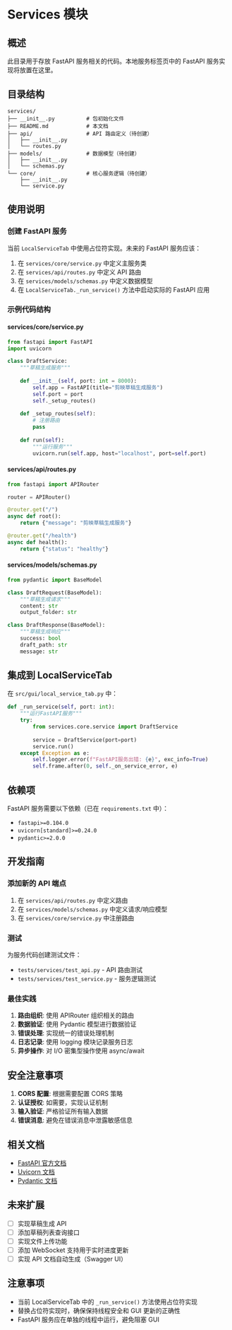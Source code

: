 # Services 模块

## 概述

此目录用于存放 FastAPI 服务相关的代码。本地服务标签页中的 FastAPI 服务实现将放置在这里。

## 目录结构

```
services/
├── __init__.py          # 包初始化文件
├── README.md            # 本文档
├── api/                 # API 路由定义（待创建）
│   ├── __init__.py
│   └── routes.py
├── models/              # 数据模型（待创建）
│   ├── __init__.py
│   └── schemas.py
└── core/                # 核心服务逻辑（待创建）
    ├── __init__.py
    └── service.py
```

## 使用说明

### 创建 FastAPI 服务

当前 `LocalServiceTab` 中使用占位符实现。未来的 FastAPI 服务应该：

1. 在 `services/core/service.py` 中定义主服务类
2. 在 `services/api/routes.py` 中定义 API 路由
3. 在 `services/models/schemas.py` 中定义数据模型
4. 在 `LocalServiceTab._run_service()` 方法中启动实际的 FastAPI 应用

### 示例代码结构

#### services/core/service.py
```python
from fastapi import FastAPI
import uvicorn

class DraftService:
    """草稿生成服务"""
    
    def __init__(self, port: int = 8000):
        self.app = FastAPI(title="剪映草稿生成服务")
        self.port = port
        self._setup_routes()
    
    def _setup_routes(self):
        # 注册路由
        pass
    
    def run(self):
        """运行服务"""
        uvicorn.run(self.app, host="localhost", port=self.port)
```

#### services/api/routes.py
```python
from fastapi import APIRouter

router = APIRouter()

@router.get("/")
async def root():
    return {"message": "剪映草稿生成服务"}

@router.get("/health")
async def health():
    return {"status": "healthy"}
```

#### services/models/schemas.py
```python
from pydantic import BaseModel

class DraftRequest(BaseModel):
    """草稿生成请求"""
    content: str
    output_folder: str

class DraftResponse(BaseModel):
    """草稿生成响应"""
    success: bool
    draft_path: str
    message: str
```

## 集成到 LocalServiceTab

在 `src/gui/local_service_tab.py` 中：

```python
def _run_service(self, port: int):
    """运行FastAPI服务"""
    try:
        from services.core.service import DraftService
        
        service = DraftService(port=port)
        service.run()
    except Exception as e:
        self.logger.error(f"FastAPI服务出错: {e}", exc_info=True)
        self.frame.after(0, self._on_service_error, e)
```

## 依赖项

FastAPI 服务需要以下依赖（已在 `requirements.txt` 中）：
- `fastapi>=0.104.0`
- `uvicorn[standard]>=0.24.0`
- `pydantic>=2.0.0`

## 开发指南

### 添加新的 API 端点

1. 在 `services/api/routes.py` 中定义路由
2. 在 `services/models/schemas.py` 中定义请求/响应模型
3. 在 `services/core/service.py` 中注册路由

### 测试

为服务代码创建测试文件：
- `tests/services/test_api.py` - API 路由测试
- `tests/services/test_service.py` - 服务逻辑测试

### 最佳实践

1. **路由组织**: 使用 APIRouter 组织相关的路由
2. **数据验证**: 使用 Pydantic 模型进行数据验证
3. **错误处理**: 实现统一的错误处理机制
4. **日志记录**: 使用 logging 模块记录服务日志
5. **异步操作**: 对 I/O 密集型操作使用 async/await

## 安全注意事项

1. **CORS 配置**: 根据需要配置 CORS 策略
2. **认证授权**: 如需要，实现认证机制
3. **输入验证**: 严格验证所有输入数据
4. **错误消息**: 避免在错误消息中泄露敏感信息

## 相关文档

- [FastAPI 官方文档](https://fastapi.tiangolo.com/)
- [Uvicorn 文档](https://www.uvicorn.org/)
- [Pydantic 文档](https://docs.pydantic.dev/)

## 未来扩展

- [ ] 实现草稿生成 API
- [ ] 添加草稿列表查询接口
- [ ] 实现文件上传功能
- [ ] 添加 WebSocket 支持用于实时进度更新
- [ ] 实现 API 文档自动生成（Swagger UI）

## 注意事项

- 当前 LocalServiceTab 中的 `_run_service()` 方法使用占位符实现
- 替换占位符实现时，确保保持线程安全和 GUI 更新的正确性
- FastAPI 服务应在单独的线程中运行，避免阻塞 GUI
